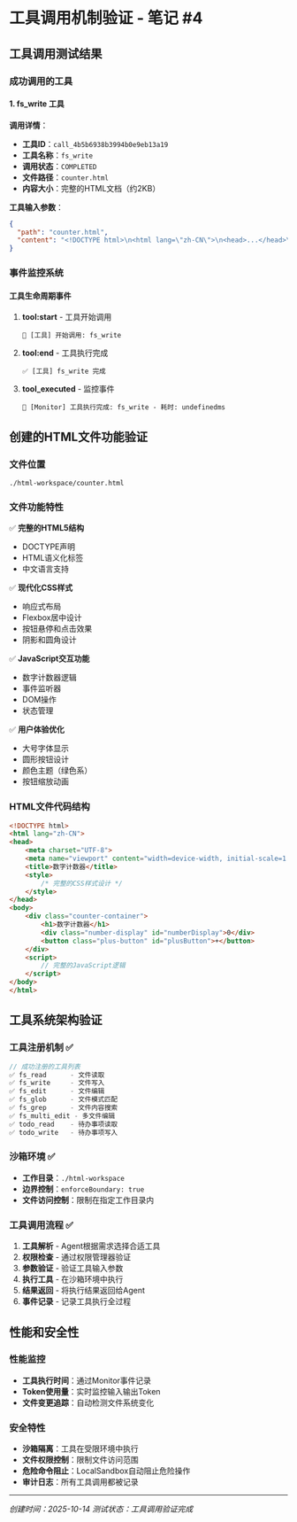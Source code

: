 # 工具调用机制验证 - 笔记 #4

## 工具调用测试结果

### 成功调用的工具

#### 1. fs_write 工具
**调用详情**：
- **工具ID**：`call_4b5b6938b3994b0e9eb13a19`
- **工具名称**：`fs_write`
- **调用状态**：`COMPLETED`
- **文件路径**：`counter.html`
- **内容大小**：完整的HTML文档（约2KB）

**工具输入参数**：
```json
{
  "path": "counter.html",
  "content": "<!DOCTYPE html>\n<html lang=\"zh-CN\">\n<head>...</head>\n<body>...</body>\n</html>"
}
```

### 事件监控系统

#### 工具生命周期事件
1. **tool:start** - 工具开始调用
   ```
   🔧 [工具] 开始调用: fs_write
   ```

2. **tool:end** - 工具执行完成
   ```
   ✅ [工具] fs_write 完成
   ```

3. **tool_executed** - 监控事件
   ```
   🔧 [Monitor] 工具执行完成: fs_write - 耗时: undefinedms
   ```

## 创建的HTML文件功能验证

### 文件位置
```
./html-workspace/counter.html
```

### 文件功能特性
✅ **完整的HTML5结构**
- DOCTYPE声明
- HTML语义化标签
- 中文语言支持

✅ **现代化CSS样式**
- 响应式布局
- Flexbox居中设计
- 按钮悬停和点击效果
- 阴影和圆角设计

✅ **JavaScript交互功能**
- 数字计数器逻辑
- 事件监听器
- DOM操作
- 状态管理

✅ **用户体验优化**
- 大号字体显示
- 圆形按钮设计
- 颜色主题（绿色系）
- 按钮缩放动画

### HTML文件代码结构
```html
<!DOCTYPE html>
<html lang="zh-CN">
<head>
    <meta charset="UTF-8">
    <meta name="viewport" content="width=device-width, initial-scale=1.0">
    <title>数字计数器</title>
    <style>
        /* 完整的CSS样式设计 */
    </style>
</head>
<body>
    <div class="counter-container">
        <h1>数字计数器</h1>
        <div class="number-display" id="numberDisplay">0</div>
        <button class="plus-button" id="plusButton">+</button>
    </div>
    <script>
        // 完整的JavaScript逻辑
    </script>
</body>
</html>
```

## 工具系统架构验证

### 工具注册机制 ✅
```typescript
// 成功注册的工具列表
✅ fs_read      - 文件读取
✅ fs_write     - 文件写入  
✅ fs_edit      - 文件编辑
✅ fs_glob      - 文件模式匹配
✅ fs_grep      - 文件内容搜索
✅ fs_multi_edit - 多文件编辑
✅ todo_read    - 待办事项读取
✅ todo_write   - 待办事项写入
```

### 沙箱环境 ✅
- **工作目录**：`./html-workspace`
- **边界控制**：`enforceBoundary: true`
- **文件访问控制**：限制在指定工作目录内

### 工具调用流程 ✅
1. **工具解析** - Agent根据需求选择合适工具
2. **权限检查** - 通过权限管理器验证
3. **参数验证** - 验证工具输入参数
4. **执行工具** - 在沙箱环境中执行
5. **结果返回** - 将执行结果返回给Agent
6. **事件记录** - 记录工具执行全过程

## 性能和安全性

### 性能监控
- **工具执行时间**：通过Monitor事件记录
- **Token使用量**：实时监控输入输出Token
- **文件变更追踪**：自动检测文件系统变化

### 安全特性
- **沙箱隔离**：工具在受限环境中执行
- **文件权限控制**：限制文件访问范围
- **危险命令阻止**：LocalSandbox自动阻止危险操作
- **审计日志**：所有工具调用都被记录

---
*创建时间：2025-10-14*
*测试状态：工具调用验证完成*